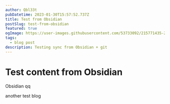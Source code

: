 ```yaml
---
author: Qbl33t
pubDatetime: 2023-01-30T15:57:52.737Z
title: Test from Obsidian
postSlug: test-from-obsidian
featured: true
ogImage: https://user-images.githubusercontent.com/53733092/215771435-25408246-2309-4f8b-a781-1f3d93bdf0ec.png
tags:
  - blog post
description: Testing sync from Obsidian + git
---
```

# Test content from Obsidian
Obsidian qq

another test blog